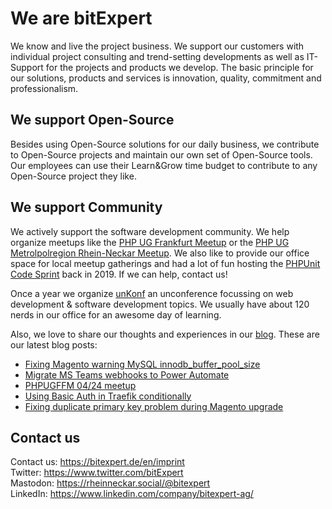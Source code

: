 # We are bitExpert

We know and live the project business. We support our customers with individual project consulting and trend-setting developments as well as IT-Support for the projects and products we develop. The basic principle for our solutions, products and services is innovation, quality, commitment and professionalism.

## We support Open-Source

Besides using Open-Source solutions for our daily business, we contribute to Open-Source projects and maintain our own set of Open-Source tools. Our employees can use their Learn&Grow time budget to contribute to any Open-Source project they like.

## We support Community

We actively support the software development community. We help organize meetups like the [PHP UG Frankfurt Meetup](https://www.phpugffm.de) or the [PHP UG Metrolpolregion Rhein-Neckar Meetup](http://www.phpugmrn.de). We also like to provide our office space for local meetup gatherings and had a lot of fun hosting the [PHPUnit Code Sprint](https://phpunit.de/code-sprints/september-2019.html) back in 2019. If we can help, contact us!

Once a year we organize [unKonf](https://www.unKonf.de) an unconference focussing on web development & software development topics. We usually have about 120 nerds in our office for an awesome day of learning.

Also, we love to share our thoughts and experiences in our [blog](https://blog.bitExpert.de). These are our latest blog posts:
<!--- blog_start --->
 - [Fixing Magento warning MySQL innodb_buffer_pool_size](https://blog.bitexpert.de/blog/mysql_innodb_buffer_pool_size_warning)
 - [Migrate MS Teams webhooks to Power Automate](https://blog.bitexpert.de/blog/ms_teams_webhook_changes)
 - [PHPUGFFM 04/24 meetup](https://blog.bitexpert.de/blog/phpugffm_meetup_september_2024)
 - [Using Basic Auth in Traefik conditionally](https://blog.bitexpert.de/blog/traefik_conditionally_http_basic_auth)
 - [Fixing duplicate primary key problem during Magento upgrade](https://blog.bitexpert.de/blog/magento_duplicate_primary_key_problem)
<!--- blog_end --->

## Contact us

Contact us: https://bitexpert.de/en/imprint   
Twitter: https://www.twitter.com/bitExpert    
Mastodon: https://rheinneckar.social/@bitexpert    
LinkedIn: https://www.linkedin.com/company/bitexpert-ag/    
